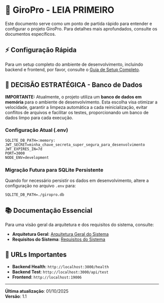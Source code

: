 # 🚀 GiroPro - LEIA PRIMEIRO

Este documento serve como um ponto de partida rápido para entender e configurar o projeto GiroPro. Para detalhes mais aprofundados, consulte os documentos específicos.

## ⚡ Configuração Rápida

Para um setup completo do ambiente de desenvolvimento, incluindo backend e frontend, por favor, consulte o [Guia de Setup Completo](./01_setup_completo.md).

## 🎯 DECISÃO ESTRATÉGICA - Banco de Dados

**IMPORTANTE:** Atualmente, o projeto utiliza um **banco de dados em memória** para o ambiente de desenvolvimento. Esta escolha visa otimizar a velocidade, garantir a limpeza automática a cada reinicialização, evitar conflitos de arquivos e facilitar os testes, proporcionando um banco de dados limpo para cada execução.

### Configuração Atual (.env)
```env
SQLITE_DB_PATH=:memory:
JWT_SECRET=minha_chave_secreta_super_segura_para_desenvolvimento
JWT_EXPIRES_IN=7d
PORT=3000
NODE_ENV=development
```

### Migração Futura para SQLite Persistente
Quando for necessário persistir os dados em desenvolvimento, altere a configuração no arquivo `.env` para:
```env
SQLITE_DB_PATH=./giropro.db
```

## 📚 Documentação Essencial

Para uma visão geral da arquitetura e dos requisitos do sistema, consulte:

*   **Arquitetura Geral**: [Arquitetura Geral do Sistema](./01_arquitetura_geral.md)
*   **Requisitos do Sistema**: [Requisitos do Sistema](./02_requisitos_do_sistema.md)

## 🔗 URLs Importantes

*   **Backend Health**: `http://localhost:3000/health`
*   **Backend Test**: `http://localhost:3000/api/test`
*   **Frontend**: `http://localhost:19006`

---

**Última atualização**: 01/10/2025  
**Versão**: 1.1

